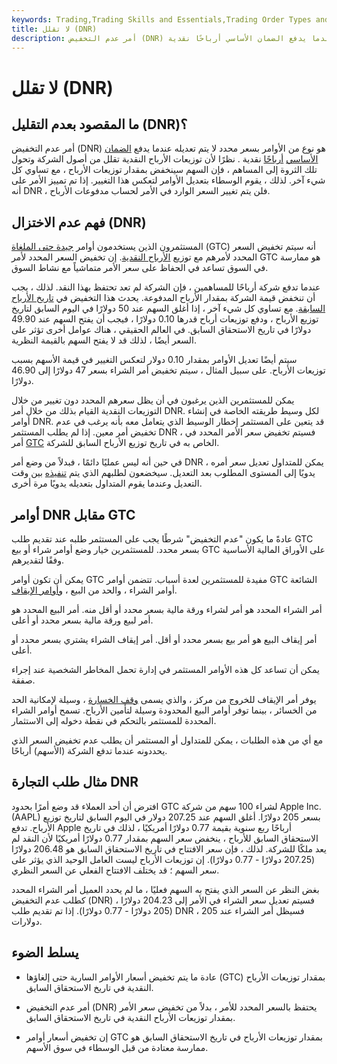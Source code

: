 ```yaml
---
keywords: Trading,Trading Skills and Essentials,Trading Order Types and Processes,Trading Skills,Trading Orders
title: لا تقلل (DNR)
description: أمر عدم التخفيض (DNR) هو أمر تداول بسعر محدد لا يتم تعديله عندما يدفع الضمان الأساسي أرباحًا نقدية.
---
```


# لا تقلل (DNR)
## ما المقصود بعدم التقليل (DNR)؟

أمر عدم التخفيض (DNR) هو نوع من الأوامر بسعر محدد لا يتم تعديله عندما يدفع [الضمان الأساسي](/security) [أرباحًا](/dividend) نقدية . نظرًا لأن توزيعات الأرباح النقدية تقلل من أصول الشركة وتحول تلك الثروة إلى المساهم ، فإن السهم سينخفض بمقدار توزيعات الأرباح ، مع تساوي كل شيء آخر. لذلك ، يقوم الوسطاء بتعديل الأوامر لتعكس هذا التغيير. إذا تم تمييز الأمر على أنه DNR ، فلن يتم تغيير السعر الوارد في الأمر لحساب مدفوعات الأرباح.

## فهم عدم الاختزال (DNR)

المستثمرون الذين يستخدمون أوامر [جيدة حتى الملغاة](/gtc) (GTC) أنه سيتم تخفيض السعر المحدد لأمرهم مع توزيع [الأرباح النقدية](/cashdividend). إن تخفيض السعر المحدد لأمر GTC هو ممارسة في السوق تساعد في الحفاظ على سعر الأمر متماشياً مع نشاط السوق.

عندما تدفع شركة أرباحًا للمساهمين ، فإن الشركة لم تعد تحتفظ بهذا النقد. لذلك ، يجب أن تنخفض قيمة الشركة بمقدار الأرباح المدفوعة. يحدث هذا التخفيض في [تاريخ الأرباح السابقة](/ex-dividend). مع تساوي كل شيء آخر ، إذا أغلق السهم عند 50 دولارًا في اليوم السابق لتاريخ توزيع الأرباح ، ودفع توزيعات أرباح قدرها 0.10 دولارًا ، فيجب أن يفتح السهم عند 49.90 دولارًا في تاريخ الاستحقاق السابق. في العالم الحقيقي ، هناك عوامل أخرى تؤثر على السعر أيضًا ، لذلك قد لا يفتح السهم بالقيمة النظرية.

سيتم أيضًا تعديل الأوامر بمقدار 0.10 دولار لتعكس التغيير في قيمة الأسهم بسبب توزيعات الأرباح. على سبيل المثال ، سيتم تخفيض أمر الشراء بسعر 47 دولارًا إلى 46.90 دولارًا.

يمكن للمستثمرين الذين يرغبون في أن يظل سعرهم المحدد دون تغيير من خلال التوزيعات النقدية القيام بذلك من خلال أمر DNR. لكل وسيط طريقته الخاصة في إنشاء أوامر DNR. قد يتعين على المستثمر إخطار الوسيط الذي يتعامل معه بأنه يرغب في عدم تخفيض أمر معين. إذا لم يطلب المستثمر DNR ، فسيتم تخفيض سعر الأمر المحدد في أمر [GTC](/gtc) الخاص به في تاريخ توزيع الأرباح السابق للشركة.

في حين أنه ليس عمليًا دائمًا ، فبدلاً من وضع أمر DNR ، يمكن للمتداول تعديل سعر أمره يدويًا إلى المستوى المطلوب بعد التعديل. سيخضعون لطلبهم الذي يتم [تنفيذه](/fill) بين وقت التعديل وعندما يقوم المتداول بتعديله يدويًا مرة أخرى.

## أوامر DNR مقابل GTC

عادةً ما يكون "عدم التخفيض" شرطًا يجب على المستثمر طلبه عند تقديم طلب GTC بسعر محدد. للمستثمرين خيار وضع أوامر شراء أو بيع GTC على الأوراق المالية الأساسية وفقًا لتقديرهم.

يمكن أن تكون أوامر GTC مفيدة للمستثمرين لعدة أسباب. تتضمن أوامر GTC الشائعة أوامر الشراء ، والحد من البيع ، [وأوامر الإيقاف](/stoporder).

أمر الشراء المحدد هو أمر لشراء ورقة مالية بسعر محدد أو أقل منه. أمر البيع المحدد هو أمر لبيع ورقة مالية بسعر محدد أو أعلى.

أمر إيقاف البيع هو أمر بيع بسعر محدد أو أقل. أمر إيقاف الشراء يشتري بسعر محدد أو أعلى.

يمكن أن تساعد كل هذه الأوامر المستثمر في إدارة تحمل المخاطر الشخصية عند إجراء صفقة.

يوفر أمر الإيقاف للخروج من مركز ، والذي يسمى [وقف الخسارة](/stop-lossorder) ، وسيلة لإمكانية الحد من الخسائر ، بينما توفر أوامر البيع المحدودة وسيلة لتأمين الأرباح. تسمح أوامر الشراء المحددة للمستثمر بالتحكم في نقطة دخوله إلى الاستثمار.

مع أي من هذه الطلبات ، يمكن للمتداول أو المستثمر أن يطلب عدم تخفيض السعر الذي يحددونه عندما تدفع الشركة (الأسهم) أرباحًا.

## مثال طلب التجارة DNR

افترض أن أحد العملاء قد وضع أمرًا بحدود GTC لشراء 100 سهم من شركة Apple Inc. (AAPL) بسعر 205 دولارًا. أغلق السهم عند 207.25 دولار في اليوم السابق لتاريخ توزيع الأرباح. تدفع Apple أرباحًا ربع سنوية بقيمة 0.77 دولارًا أمريكيًا ، لذلك في تاريخ الاستحقاق السابق للأرباح ، ينخفض سعر السهم بمقدار 0.77 دولارًا أمريكيًا لأن النقد لم يعد ملكًا للشركة. لذلك ، فإن سعر الافتتاح في تاريخ الاستحقاق السابق هو 206.48 دولارًا (207.25 دولارًا - 0.77 دولارًا). إن توزيعات الأرباح ليست العامل الوحيد الذي يؤثر على سعر السهم ؛ قد يختلف الافتتاح الفعلي عن السعر النظري.

بغض النظر عن السعر الذي يفتح به السهم فعليًا ، ما لم يحدد العميل أمر الشراء المحدد كطلب عدم التخفيض (DNR) ، فسيتم تعديل سعر الشراء في الأمر إلى 204.23 دولارًا (205 دولارًا - 0.77 دولارًا). إذا تم تقديم طلب DNR ، فسيظل أمر الشراء عند 205 دولارات.

## يسلط الضوء

- عادة ما يتم تخفيض أسعار الأوامر السارية حتى إلغاؤها (GTC) بمقدار توزيعات الأرباح النقدية في تاريخ الاستحقاق السابق.

- أمر عدم التخفيض (DNR) يحتفظ بالسعر المحدد للأمر ، بدلاً من تخفيض سعر الأمر بمقدار توزيعات الأرباح النقدية في تاريخ الاستحقاق السابق.

- إن تخفيض أسعار أوامر GTC بمقدار توزيعات الأرباح في تاريخ الاستحقاق السابق هو ممارسة معتادة من قبل الوسطاء في سوق الأسهم.


